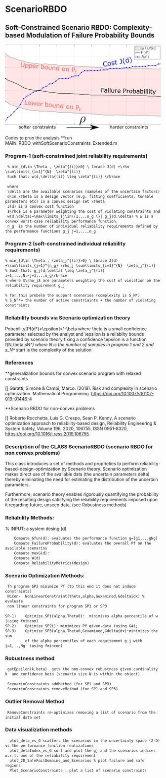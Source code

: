 # ScenarioRBDO
 
## Soft-Constrained Scenario RBDO: Complexity-based Modulation of Failure Probability Bounds


<p align="center">
  <img src="./figs/SoftConstrainedExample.png" alt="Size Limit CLI" width="550">
</p>
 

Codes to prun the analysis 
**run MAIN_RBDO_withSoftScenarioConstraints_Extended.m

### Program-1 (soft-constrained joint reliability requirements)
```
 % min_{d\in \Theta , \zeta^{(i)}>0} \ lbrace J(d) +\rho \sum\limits_{i=1}^{N}  \zeta^{(i)}
 Such that: w(d,\delta{(i)} \leq \zeta^{(i)} \rbrace

 where
 \delta are the available scenarios (samples of the uncertain factors)
 d\in \Theta is a design vector (e.g. fitting coefficients, tunable parameters etc) in a convex design set \Theta
 J(d) is a convex cost function
 $\rho$ is a parameter weighting the cost of violating constraints and
 w(d,\delta)=\max\limits_{j\in\{1,..,n_g \}| g_j(d,\delta) % w is a convex worst-case reliability performance function,
 n_g  is the number of individual reliability requirements defined by the performance functions g_j j=1,...,n_g
 ```
### Program-2 (soft-constrained individual reliability requirements)
```
% min_{d\in \Theta , \zeta_j^{(i)}>0} \ lbrace J(d) +\sum\limits_{j=1}^{n_g} \rho_j \sum\limits_{i=1}^{N}  \zeta_j^{(i)}
% Such that: g_j(d,\delta) \leq \zeta_j^{(i)} i=1,...,N,~j=1,..,n_g\rbrace
% where $\rho_j$ are parameters weighting the cost of violation on the reliability requirement g_j

% for this probelm the support scenarios (complexity is S_N*)
% S_N^*= the number of active constriaints + the number of violating constraints
```
### Reliability bounds via Scenario optimization theory
Pobability[Pf(d*)<\epsilon]>1-\beta
where \beta is a small confidence parameter selected by the analyst and
\epsilon is a reliabiity bounds provided by scenario theory
fixing a confidence \epsilon is a function f(N,\beta,sN^*)
where N is the number of samples in program 1 and 2 and
s_N^* start is the complexity of the solution

### References

**generalization bounds for convex scenario program with relaxed constraints 

[] Garatti, Simone & Campi, Marco. (2019). Risk and complexity in scenario optimization. Mathematical Programming. https://doi.org/10.1007/s10107-019-01446-4

**Scenario RBDO for non-convex problems

[] Roberto Rocchetta, Luis G. Crespo, Sean P. Kenny, A scenario optimization approach to reliability-based design, Reliability Engineering & System Safety, Volume 196, 2020, 106755, ISSN 0951-8320, https://doi.org/10.1016/j.ress.2019.106755.

 









### Description of the CLASS ScenarioRBDO  (scenario RBDO for non convex problems)

This class introduces a set of methods and proprieties to perform reliability-based-design-optimization by Scenario theory. 
Scenario optimization makes direct use of the available data (the uncertain parameters delta) 
thereby eliminating the need for estimating the distribution of the uncertain parameters.

Furthermore, scenario theory enables rigorously quantifying the probability of the resulting design satisfying the reliability requirements
imposed upon it regarding future, unseen data. (see Robustness methods) 

 


### Reliability Methods: 

% INPUT: a system desing (d)

        Compute_Gfun(d): evaluates the performance function g=[g1,..,gNg]
        Compute_FailureProbability(d): evaluates the overall Pf on the available scenarios
        Compute_maxG(d):
        Compute_W(d)
        Compute_ReliabilityMetrics(design)

###  Scenario Optimization Methods:
 
     Th program SP2 minimize Pf (to this end it does not induce constraints)
     NLCon-  NonLinearConstraint(theta,alpha,Gexamined,Gdeltaidx) % evaluate
     non linear constraints for program SP1 or SP3

    SP-1)    Optimize_SP1(alpha,Theta0):  minimizes alpha percentile of w (using fmincon)
    SP-2)    Optimize_SP2(): minimizes Pf given-data (using GA);
    SP-3)    Optimize_SP3(alpha,Theta0,Gexamined,Gdeltaidx):minimizes the sum
             of the alpha percentiles of each requitement g_j with j=1,..,Ng  (using fmincon)

###  Robustness method
     getEpsilon(k,beta)  gets the non-convex robustness given cardinality k  and confidence beta (scenario size N is within the object)
 
     ScenarioConstraints_addMethod (for SP1 and SP3)
     ScenarioConstraints_removeMethod (for SP1 and SP3)

###   Outlier Removal Method
     RemoveConstraints re-optimizes removing a list of scenario from the initial data set

 
###   Data visualization methods
      plot_deta_vs_G scatter: the scenarios in the uncertainty space (2-D) vs the performance function realizations
      plot_detaIndex_vs_G sort and plot the gj and the scenarios indices w.r.t. one of the reliability requirement
      plot_2D_SafeFailDomains_and_Scenarios % plot failure and safe regions
      Plot_ScenarioConstraints : plot a list of scenario constraints
